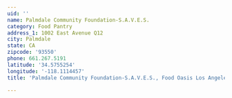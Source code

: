 ```yaml
---
uid: ''
name: Palmdale Community Foundation-S.A.V.E.S.
category: Food Pantry
address_1: 1002 East Avenue Q12
city: Palmdale
state: CA
zipcode: '93550'
phone: 661.267.5191
latitude: '34.5755254'
longitude: '-118.1114457'
title: 'Palmdale Community Foundation-S.A.V.E.S., Food Oasis Los Angeles'

---
```

